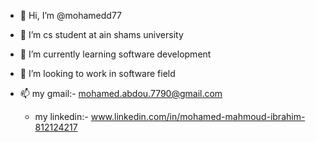 - 👋 Hi, I’m @mohamedd77
- 👀 I’m cs student at ain shams university
- 🌱 I’m currently learning software development
- 💞️ I’m looking to work in software field
- 📫 my gmail:- mohamed.abdou.7790@gmail.com
    
    
  - my linkedin:- www.linkedin.com/in/mohamed-mahmoud-ibrahim-812124217
<!---
mohamedd77/mohamedd77 is a ✨ special ✨ repository because its `README.md` (this file) appears on your GitHub profile.
You can click the Preview link to take a look at your changes.
--->
